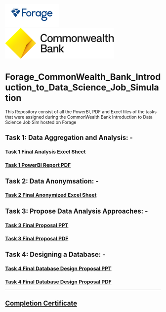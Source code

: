 <p>
<img src="https://github.com/ADVAIT135/Forage_CommonWealth_Bank_Introduction_to_Data_Science_Job_Simulation/blob/0ed8dfc3632483a727687967322cd0c4ae7d5696/Forage.PNG?raw=True" alt="Forage" >
<img src="https://github.com/ADVAIT135/Forage_CommonWealth_Bank_Introduction_to_Data_Science_Job_Simulation/blob/0ed8dfc3632483a727687967322cd0c4ae7d5696/CommBank%20Logos_Beacon%20Wordmark%20Black.png?raw=true" height = 100px  alt="CommonWealth Bank" >
</p>

# Forage_CommonWealth_Bank_Introduction_to_Data_Science_Job_Simulation
This Repository consist of all the  PowerBI, PDF and Excel files of the tasks that were assigned during the CommonWealth Bank Introduction to Data Science Job Sim hosted on Forage

## Task 1: Data Aggregation and Analysis: -
### [Task 1 Final Analysis Excel Sheet](https://github.com/krithiksharan13/Commonwealth-Bank--Forage/blob/main/Task%201/supermarket_transactions.xlsx)
### [Task 1 PowerBI Report PDF](https://github.com/krithiksharan13/Commonwealth-Bank--Forage/blob/451e633cb5a2b557e9d33625b8f28610f8dc6e5a/Task%201/FORAGE~1.PDF)

## Task 2: Data Anonymsation: -
### [Task 2 Final Anonymized Excel Sheet](https://github.com/krithiksharan13/Commonwealth-Bank--Forage/blob/main/Task%202/mobile_customers_anonymisation.xlsx)

## Task 3: Propose Data Analysis Approaches: -
### [Task 3 Final Proposal PPT](https://view.officeapps.live.com/op/view.aspx?src=https%3A%2F%2Fraw.githubusercontent.com%2FADVAIT135%2FForage_CommonWealth_Bank_Introduction_to_Data_Science_Job_Simulation%2Fmain%2FTask%25203%253A%2520Propose%2520Data%2520Analysis%2520Approaches%2FForage%2520CommomWealth%2520Introduction%2520to%2520Data%2520Science%2520Task%25203.pptx&wdOrigin=BROWSELINK)
### [Task 3 Final Proposal PDF](https://github.com/ADVAIT135/Forage_CommonWealth_Bank_Introduction_to_Data_Science_Job_Simulation/blob/0ed8dfc3632483a727687967322cd0c4ae7d5696/Task%203%3A%20Propose%20Data%20Analysis%20Approaches/Forage%20CommomWealth%20Introduction%20to%20Data%20Science%20Task%203.pdf)

## Task 4: Designing a Database: -
### [Task 4 Final Database Design Proposal PPT](https://view.officeapps.live.com/op/view.aspx?src=https%3A%2F%2Fraw.githubusercontent.com%2FADVAIT135%2FForage_CommonWealth_Bank_Introduction_to_Data_Science_Job_Simulation%2Fmain%2FTask%25204%253A%2520Designing%2520a%2520Database%2FForage%2520CommonWealth%2520Bank%2520Introduction%2520to%2520Data%2520Science%2520Task%25204.pptx&wdOrigin=BROWSELINK)
### [Task 4 Final Database Design Proposal PDF](https://github.com/ADVAIT135/Forage_CommonWealth_Bank_Introduction_to_Data_Science_Job_Simulation/blob/0ed8dfc3632483a727687967322cd0c4ae7d5696/Task%204%3A%20Designing%20a%20Database/Forage%20CommonWealth%20Bank%20Introduction%20to%20Data%20Science%20Task%204.pdf)

<hr>

## [Completion Certificate](https://forage-uploads-prod.s3.amazonaws.com/completion-certificates/Commonwealth%20Bank/smwfytX3mcLboA9bf_Commonwealth%20Bank_xHj9pxotQTSvEtW8B_1707294422044_completion_certificate.pdf)
